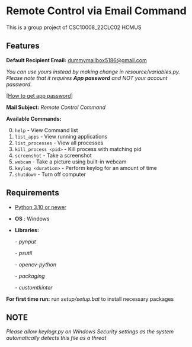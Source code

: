 # Remote Control via Email Command

This is a group project of CSC10008_22CLC02 HCMUS

## Features

__Default Recipient Email:__ dummymailbox5186@gmail.com

_You can use yours instead by making change in resource/variables.py. Please note that it requires **App password** and NOT your account password._

[[How to get app password]](https://support.google.com/mail/answer/185833?hl=en)

__Mail Subject:__ _Remote Control Command_

__Available Commands:__

0. `help` - View Command list
1. `list_apps` - View running applications
2. `list_processes` - View all processes
3. `kill_process <pid>` - Kill process with matching pid
4. `screenshot` - Take a screenshot
5. `webcam` - Take a picture using built-in webcam
6. `keylog <duration>` - Perform keylog for an amount of time
7. `shutdown` - Turn off computer

## Requirements

- [Python 3.10 or newer](https://www.python.org/downloads/)
- __OS__ : Windows
- __Libraries:__

  _- pynput_

  _- psutil_

  _- opencv-python_

  _- packaging_

  _- customtkinter_

**For first time run:** run _setup/setup.bat_ to install necessary packages

## NOTE

_Please allow keylogr.py on Windows Security settings as the system automatically detects this file as a threat_
